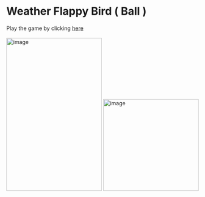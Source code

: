 # Weather Flappy Bird ( Ball )
Play the game by clicking [here](https://amalshadin.github.io/weather-flappy-bird/) <br><br>
<img width="250" height="400" alt="image" src="https://github.com/user-attachments/assets/c35da406-224a-43a3-8d19-2e8ff370ed8d" /> <img width="250" height="240" alt="image" src="https://github.com/user-attachments/assets/ce96c404-1ac2-49af-9ae0-29a1f397ba2a" />

